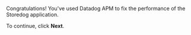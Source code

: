 Congratulations! You've used Datadog APM to fix the performance of the Storedog application.

To continue, click **Next**.